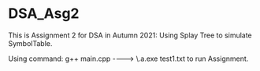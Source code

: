 # DSA_Asg2
This is Assignment 2 for DSA in Autumn 2021: Using Splay Tree to simulate SymbolTable.

Using command: g++ main.cpp ----> \\.a.exe test1.txt to run Assignment.
